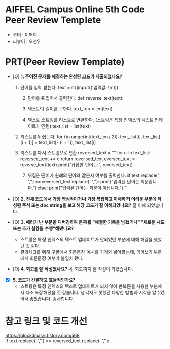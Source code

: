 # AIFFEL Campus Online 5th Code Peer Review Templete
- 코더 : 이혁희
- 리뷰어 : 오선우


# PRT(Peer Review Template)

- [O]  **1. 주어진 문제를 해결하는 완성된 코드가 제출되었나요?**
    

 	1.  단어를 입력 받는다.
        text = str(input(('입력값:  \n')))
 
       
        2. 단어를 뒤집어서 출력한다.
        def reverse_text(text):

        3. 텍스트의 길이를 구한다.
        text_len = len(text)

        4. 텍스트 스트링를 리스트로 변환한다.
  	 (스트링은 특정 인덱스의 텍스트 업데이트가 안됨)
  	text_list = list(text)

  	5. 리스트를 뒤집는다.
  	for i in range(int(text_len / 2)):
    	text_list[i], text_list[- (i + 1)] = text_list[- (i + 1)], text_list[i]

  	6. 리스트를 다시 스트링으로 변환
  	reversed_text = ""
  	for c in text_list:
      	reversed_text += c
  	return reversed_text
	eversed_text = reverse_text(text)
	print("뒤집힌 단어는:", reversed_text)
  
        7. 뒤집은 단어가 원래의 단어와 같은지 여부를 출력한다.
   	if text.replace(' ','') == reversed_text.replace(' ',''):
  	  print("입력된 단어는 회문입니다.")
	else:
 	  print("입력된 단어는 회문이 아닙니다.")```
       
- [O]  **2. 전체 코드에서 가장 핵심적이거나 가장 복잡하고 이해하기 어려운 부분에 작성된 
주석 또는 doc string을 보고 해당 코드가 잘 이해되었나요?**
     잘 이해 되었습니다.
            
- [O]  **3. 에러가 난 부분을 디버깅하여 문제를 “해결한 기록을 남겼거나” 
”새로운 시도 또는 추가 실험을 수행”해봤나요?**
    - 스트링은 특정 인덱스의 텍스트 업데이트가 안되었던 부분에 대해 해결을 했었던 것 같다. 
    - 결과체크를 위해 구글에서 회문문장 예시를 가져와 넣어봤는데, 띄어쓰기 부분에서 회문문장 여부가 불일치 했다.  
        
- [O]  **4. 회고를 잘 작성했나요?**
       네, 회고까지 잘 작성이 되었습니다.  
    
- [X]  **5. 코드가 간결하고 효율적인가요?**
    - 스트링은 특정 인덱스의 텍스트 업데이트가 되지 않아 반복문을 사용한 부분에서 다소 복잡해졌을 것 같습니다. 생각지도 못했던 다양한 방법과 시각을 알수있어서 좋았습니다. 감사합니다. 
    

# 참고 링크 및 코드 개선
  https://blockdmask.tistory.com/568    
if text.replace(' ','') == reversed_text.replace(' ',''):

